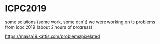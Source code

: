 # ICPC2019
some solutions (some work, some don't) we were working on to problems from icpc 2019 (about 2 hours of progress)

https://mausa19.kattis.com/problems/pixelated


